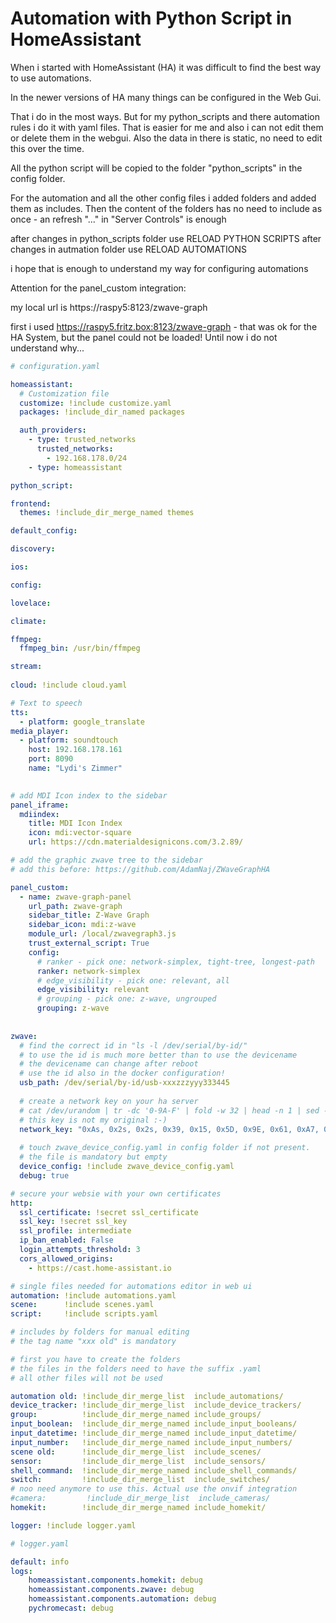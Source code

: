 # Automation with Python Script in HomeAssistant

When i started with HomeAssistant (HA) it was difficult to find the best way to use automations.

In the newer versions of HA many things can be configured in the Web Gui.

That i do in the most ways. But for my python_scripts and there automation rules i do it with yaml files. 
That is easier for me and also i can not edit them or delete them in the webgui.
Also the data in there is static, no need to edit this over the time.

All the python script will be copied to the folder "python_scripts" in the config folder.

For the automation and all the other config files i added folders and added them as includes.
Then the content of the folders has no need to include as once - an refresh "..." in "Server Controls" is enough

after changes in python_scripts folder use RELOAD PYTHON SCRIPTS
after changes in autmation folder use RELOAD AUTOMATIONS

i hope that is enough to understand my way for configuring automations

Attention for the panel_custom integration:

my local url is https://raspy5:8123/zwave-graph

first i used https://raspy5.fritz.box:8123/zwave-graph - that was ok for the HA System, but the panel could not be loaded! 
Until now i do not understand why...

```yaml
# configuration.yaml

homeassistant:
  # Customization file
  customize: !include customize.yaml
  packages: !include_dir_named packages

  auth_providers:
    - type: trusted_networks
      trusted_networks:
        - 192.168.178.0/24
    - type: homeassistant

python_script:

frontend:
  themes: !include_dir_merge_named themes

default_config:

discovery:

ios:

config:

lovelace:

climate:  

ffmpeg:
  ffmpeg_bin: /usr/bin/ffmpeg

stream:
      
cloud: !include cloud.yaml

# Text to speech
tts:
  - platform: google_translate
media_player:
  - platform: soundtouch
    host: 192.168.178.161
    port: 8090
    name: "Lydi's Zimmer"

 
# add MDI Icon index to the sidebar
panel_iframe:
  mdiindex:
    title: MDI Icon Index
    icon: mdi:vector-square
    url: https://cdn.materialdesignicons.com/3.2.89/

# add the graphic zwave tree to the sidebar
# add this before: https://github.com/AdamNaj/ZWaveGraphHA

panel_custom:
  - name: zwave-graph-panel
    url_path: zwave-graph
    sidebar_title: Z-Wave Graph
    sidebar_icon: mdi:z-wave
    module_url: /local/zwavegraph3.js
    trust_external_script: True
    config:
      # ranker - pick one: network-simplex, tight-tree, longest-path
      ranker: network-simplex
      # edge_visibility - pick one: relevant, all
      edge_visibility: relevant
      # grouping - pick one: z-wave, ungrouped
      grouping: z-wave   
      
      
zwave:
  # find the correct id in "ls -l /dev/serial/by-id/" 
  # to use the id is much more better than to use the devicename
  # the devicename can change after reboot
  # use the id also in the docker configuration!
  usb_path: /dev/serial/by-id/usb-xxxzzzyyy333445
  
  # create a network key on your ha server
  # cat /dev/urandom | tr -dc '0-9A-F' | fold -w 32 | head -n 1 | sed -e 's/\(..\)/0x\1, /g' -e 's/, $//'
  # this key is not my original :-)
  network_key: "0xAs, 0x2s, 0x2s, 0x39, 0x15, 0x5D, 0x9E, 0x61, 0xA7, 0xFA, 0x67, 0x9E, 0x61, 0x8D, 0xAA, 0x39"
  
  # touch zwave_device_config.yaml in config folder if not present. 
  # the file is mandatory but empty
  device_config: !include zwave_device_config.yaml
  debug: true

# secure your websie with your own certificates
http:
  ssl_certificate: !secret ssl_certificate
  ssl_key: !secret ssl_key  
  ssl_profile: intermediate
  ip_ban_enabled: False 
  login_attempts_threshold: 3
  cors_allowed_origins:
    - https://cast.home-assistant.io  

# single files needed for automations editor in web ui
automation: !include automations.yaml
scene:      !include scenes.yaml
script:     !include scripts.yaml

# includes by folders for manual editing
# the tag name "xxx old" is mandatory

# first you have to create the folders
# the files in the folders need to have the suffix .yaml
# all other files will not be used

automation old: !include_dir_merge_list  include_automations/
device_tracker: !include_dir_merge_list  include_device_trackers/
group:          !include_dir_merge_named include_groups/
input_boolean:  !include_dir_merge_named include_input_booleans/
input_datetime: !include_dir_merge_named include_input_datetime/
input_number:   !include_dir_merge_named include_input_numbers/
scene old:      !include_dir_merge_list  include_scenes/
sensor:         !include_dir_merge_list  include_sensors/
shell_command:  !include_dir_merge_named include_shell_commands/
switch:         !include_dir_merge_list  include_switches/
# noo need anymore to use this. Actual use the onvif integration
#camera:         !include_dir_merge_list  include_cameras/
homekit:        !include_dir_merge_named include_homekit/

logger: !include logger.yaml
```

```yaml
# logger.yaml

default: info
logs:
    homeassistant.components.homekit: debug
    homeassistant.components.zwave: debug
    homeassistant.components.automation: debug
    pychromecast: debug
```

